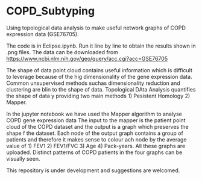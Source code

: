# COPD_Subtyping
Using topological data analysis to make useful network graphs of COPD expression data (GSE76705).


The code is in Eclipse.ipynb. Run it line by line to obtain the results shown in .png files. 
The data can be downloaded from https://www.ncbi.nlm.nih.gov/geo/query/acc.cgi?acc=GSE76705

The shape of  data point cloud contains useful information which is difficult to leverage because of the hig dimensionality of the gene expression data. Common unsupervised methods suchas dimensionality reduction and clustering are blin to the shape of data. Topological DAta Analysis quantifies the shape of data y providing two main methods 1) Pesistent Homology 2) Mapper. 

In the jupyter notebook we have used the Mapper algorithm to analyse COPD gene expression data The input to the mapper is the patient point cloud of the COPD dataset and the output is a graph which preserves the shape f the dataset. Each node of the output graph contains a group of patients and therefore it makes sense to colour ach node by  the average value of 1) FEV1 2) FEV1/FVC 3) Age 4) Pack-years. All these graphs are uploaded. 
Distinct patterns of COPD patients in the four graphs can be visually  seen. 

This repository is under development and suggestions are welcomed. 
